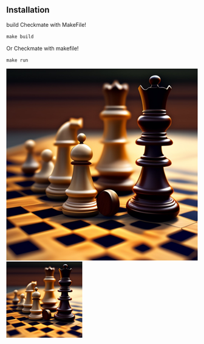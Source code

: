 
## Installation
build Checkmate with MakeFile!
```powershell
make build
```

Or Checkmate with makefile!
```powershell
make run
```
![](https://raw.githubusercontent.com/Phant80m/Checkmate-Shell/main/icons/square.jpg)
<img src="https://raw.githubusercontent.com/Phant80m/Checkmate-Shell/main/icons/square.jpg" width="200" height="200" />